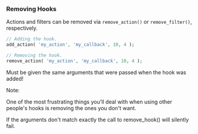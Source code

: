 ### Removing Hooks

Actions and filters can be removed via `remove_action()` or `remove_filter()`, respectively.

```php
// Adding the hook.
add_action( 'my_action', 'my_callback', 10, 4 );

// Removing the hook.
remove_action( 'my_action', 'my_callback', 10, 4 );
```
<!-- .element: class="fragment" -->

Must be given the same arguments that were passed when the hook was added!<!-- .element: class="fragment" -->

Note:

One of the most frustrating things you'll deal with when using other people's hooks is removing the ones you don't want.

If the arguments don't match exactly the call to remove_hook() will silently fail.
